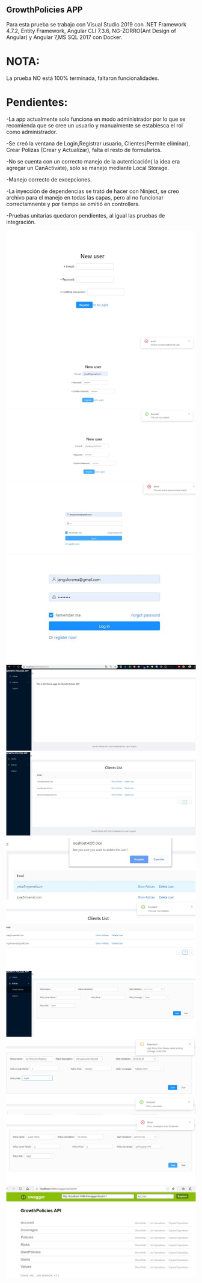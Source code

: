## GrowthPolicies APP

Para esta prueba se trabajo con Visual Studio 2019 con .NET Framework 4.7.2, Entity Framework, Angular CLI 7.3.6, NG-ZORRO(Ant Design of Angular) y Angular 7,MS SQL 2017 con Docker.

# NOTA:
La prueba NO está 100% terminada, faltaron funcionalidades.

# Pendientes:
-La app actualmente solo funciona en modo administrador por lo que se recomienda que se cree un usuario y manualmente se establesca el rol como administrador.

-Se creó la ventana de Login,Registrar usuario, Clientes(Permite eliminar), Crear Polizas (Crear y Actualizar), falta el resto de formularios.

-No se cuenta con un correcto manejo de la autenticación( la idea era agregar un CanActivate), solo se manejo mediante Local Storage.

-Manejo correcto de excepciones.

-La inyección de dependencias se trató de hacer con Ninject, se creo archivo para el manejo en todas las capas, pero al no funcionar correctamnente y por tiempo se omitió  en controllers.

-Pruebas unitarias quedaron pendientes, al igual las pruebas de integración.



![Step0](https://raw.githubusercontent.com/gersof/GrowthPolicies/master/Images/0.JPG)
![Step0](https://raw.githubusercontent.com/gersof/GrowthPolicies/master/Images/1.JPG)
![Step0](https://raw.githubusercontent.com/gersof/GrowthPolicies/master/Images/2.JPG)
![Step0](https://raw.githubusercontent.com/gersof/GrowthPolicies/master/Images/3.JPG)
![Step0](https://raw.githubusercontent.com/gersof/GrowthPolicies/master/Images/4.JPG)
![Step0](https://raw.githubusercontent.com/gersof/GrowthPolicies/master/Images/5.JPG)
![Step0](https://raw.githubusercontent.com/gersof/GrowthPolicies/master/Images/6.JPG)
![Step0](https://raw.githubusercontent.com/gersof/GrowthPolicies/master/Images/7.JPG)
![Step0](https://raw.githubusercontent.com/gersof/GrowthPolicies/master/Images/8.JPG)
![Step0](https://raw.githubusercontent.com/gersof/GrowthPolicies/master/Images/9.JPG)
![Step0](https://raw.githubusercontent.com/gersof/GrowthPolicies/master/Images/10.JPG)
![Step0](https://raw.githubusercontent.com/gersof/GrowthPolicies/master/Images/11.JPG)
![Step0](https://raw.githubusercontent.com/gersof/GrowthPolicies/master/Images/12.JPG)
![Step0](https://raw.githubusercontent.com/gersof/GrowthPolicies/master/Images/13.JPG)
